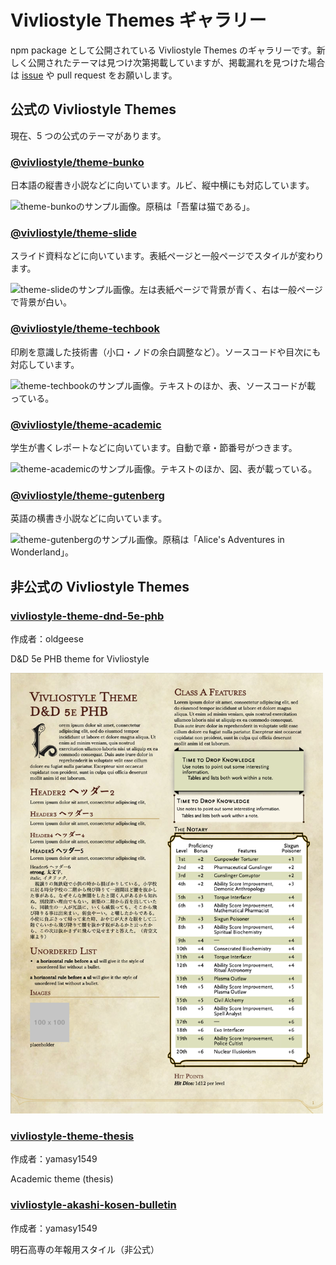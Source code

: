 # Vivliostyle Themes ギャラリー

npm package として公開されている Vivliostyle Themes のギャラリーです。新しく公開されたテーマは見つけ次第掲載していますが、掲載漏れを見つけた場合は [issue](https://github.com/vivliostyle/themes/issues) や pull request をお願いします。

## 公式の Vivliostyle Themes

現在、5 つの公式のテーマがあります。

### [@vivliostyle/theme-bunko](https://www.npmjs.com/package/@vivliostyle/theme-bunko)

日本語の縦書き小説などに向いています。ルビ、縦中横にも対応しています。

<img src="./assets/official-bunko.png" alt="theme-bunkoのサンプル画像。原稿は「吾輩は猫である」。" style="max-width:500px">

### [@vivliostyle/theme-slide](https://www.npmjs.com/package/@vivliostyle/theme-slide)

スライド資料などに向いています。表紙ページと一般ページでスタイルが変わります。

<img src="./assets/official-slide.png" alt="theme-slideのサンプル画像。左は表紙ページで背景が青く、右は一般ページで背景が白い。" style="max-width:500px">

### [@vivliostyle/theme-techbook](https://www.npmjs.com/package/@vivliostyle/theme-techbook)

印刷を意識した技術書（小口・ノドの余白調整など）。ソースコードや目次にも対応しています。

<img src="./assets/official-techbook.png" alt="theme-techbookのサンプル画像。テキストのほか、表、ソースコードが載っている。" style="max-width:500px">

### [@vivliostyle/theme-academic](https://www.npmjs.com/package/@vivliostyle/theme-academic)

学生が書くレポートなどに向いています。自動で章・節番号がつきます。

<img src="./assets/official-academic.png" alt="theme-academicのサンプル画像。テキストのほか、図、表が載っている。" style="max-width:500px">

### [@vivliostyle/theme-gutenberg](https://www.npmjs.com/package/@vivliostyle/theme-gutenberg)

英語の横書き小説などに向いています。

<img src="./assets/official-gutenberg.png" alt="theme-gutenbergのサンプル画像。原稿は「Alice's Adventures in Wonderland」。" style="max-width:500px">

## 非公式の Vivliostyle Themes

### [vivliostyle-theme-dnd-5e-phb](https://www.npmjs.com/package/vivliostyle-theme-dnd-5e-phb)

作成者：oldgeese

D&D 5e PHB theme for Vivliostyle

<img src="https://raw.githubusercontent.com/oldgeese/vivliostyle-theme-dnd5e-phb/HEAD/example/sample.png" alt="" style="max-width:500px">

### [vivliostyle-theme-thesis](https://www.npmjs.com/package/vivliostyle-theme-thesis)

作成者：yamasy1549

Academic theme (thesis)

### [vivliostyle-akashi-kosen-bulletin](https://www.npmjs.com/package/vivliostyle-akashi-kosen-bulletin)

作成者：yamasy1549

明石高専の年報用スタイル（非公式）
